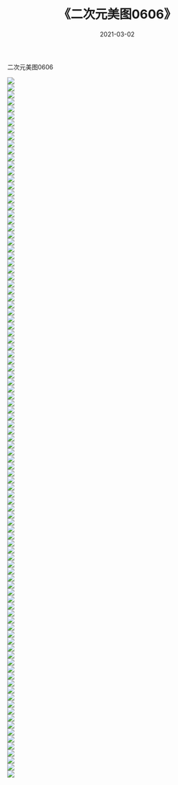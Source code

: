 ﻿---
layout: post
title:  《二次元美图0606》
date:   2021-03-02
img: http://imgx.orgx.ga/二次元/2021/二次元美图0606/000.jpg
categories: [美女, 清纯, 唯美]
---

二次元美图0606

 ![](http://imgx.orgx.ga/二次元/2021/二次元美图0606/001.png) <br>![](http://imgx.orgx.ga/二次元/2021/二次元美图0606/002.png) <br>![](http://imgx.orgx.ga/二次元/2021/二次元美图0606/003.png) <br>![](http://imgx.orgx.ga/二次元/2021/二次元美图0606/004.png) <br>![](http://imgx.orgx.ga/二次元/2021/二次元美图0606/005.png) <br>![](http://imgx.orgx.ga/二次元/2021/二次元美图0606/006.png) <br>![](http://imgx.orgx.ga/二次元/2021/二次元美图0606/007.png) <br>![](http://imgx.orgx.ga/二次元/2021/二次元美图0606/008.png) <br>![](http://imgx.orgx.ga/二次元/2021/二次元美图0606/009.png) <br>![](http://imgx.orgx.ga/二次元/2021/二次元美图0606/010.png) <br>![](http://imgx.orgx.ga/二次元/2021/二次元美图0606/011.png) <br>![](http://imgx.orgx.ga/二次元/2021/二次元美图0606/012.png) <br>![](http://imgx.orgx.ga/二次元/2021/二次元美图0606/013.png) <br>![](http://imgx.orgx.ga/二次元/2021/二次元美图0606/014.png) <br>![](http://imgx.orgx.ga/二次元/2021/二次元美图0606/015.png) <br>![](http://imgx.orgx.ga/二次元/2021/二次元美图0606/016.png) <br>![](http://imgx.orgx.ga/二次元/2021/二次元美图0606/017.png) <br>![](http://imgx.orgx.ga/二次元/2021/二次元美图0606/018.png) <br>![](http://imgx.orgx.ga/二次元/2021/二次元美图0606/019.png) <br>![](http://imgx.orgx.ga/二次元/2021/二次元美图0606/020.png) <br>![](http://imgx.orgx.ga/二次元/2021/二次元美图0606/021.png) <br>![](http://imgx.orgx.ga/二次元/2021/二次元美图0606/022.png) <br>![](http://imgx.orgx.ga/二次元/2021/二次元美图0606/023.png) <br>![](http://imgx.orgx.ga/二次元/2021/二次元美图0606/024.png) <br>![](http://imgx.orgx.ga/二次元/2021/二次元美图0606/025.png) <br>![](http://imgx.orgx.ga/二次元/2021/二次元美图0606/026.png) <br>![](http://imgx.orgx.ga/二次元/2021/二次元美图0606/027.png) <br>![](http://imgx.orgx.ga/二次元/2021/二次元美图0606/028.png) <br>![](http://imgx.orgx.ga/二次元/2021/二次元美图0606/029.png) <br>![](http://imgx.orgx.ga/二次元/2021/二次元美图0606/030.png) <br>![](http://imgx.orgx.ga/二次元/2021/二次元美图0606/031.png) <br>![](http://imgx.orgx.ga/二次元/2021/二次元美图0606/032.png) <br>![](http://imgx.orgx.ga/二次元/2021/二次元美图0606/033.png) <br>![](http://imgx.orgx.ga/二次元/2021/二次元美图0606/034.png) <br>![](http://imgx.orgx.ga/二次元/2021/二次元美图0606/035.png) <br>![](http://imgx.orgx.ga/二次元/2021/二次元美图0606/036.png) <br>![](http://imgx.orgx.ga/二次元/2021/二次元美图0606/037.png) <br>![](http://imgx.orgx.ga/二次元/2021/二次元美图0606/038.png) <br>![](http://imgx.orgx.ga/二次元/2021/二次元美图0606/039.png) <br>![](http://imgx.orgx.ga/二次元/2021/二次元美图0606/040.png) <br>![](http://imgx.orgx.ga/二次元/2021/二次元美图0606/041.png) <br>![](http://imgx.orgx.ga/二次元/2021/二次元美图0606/042.png) <br>![](http://imgx.orgx.ga/二次元/2021/二次元美图0606/043.png) <br>![](http://imgx.orgx.ga/二次元/2021/二次元美图0606/044.png) <br>![](http://imgx.orgx.ga/二次元/2021/二次元美图0606/045.png) <br>![](http://imgx.orgx.ga/二次元/2021/二次元美图0606/046.png) <br>![](http://imgx.orgx.ga/二次元/2021/二次元美图0606/047.png) <br>![](http://imgx.orgx.ga/二次元/2021/二次元美图0606/048.png) <br>![](http://imgx.orgx.ga/二次元/2021/二次元美图0606/049.png) <br>![](http://imgx.orgx.ga/二次元/2021/二次元美图0606/050.png) <br>![](http://imgx.orgx.ga/二次元/2021/二次元美图0606/051.png) <br>![](http://imgx.orgx.ga/二次元/2021/二次元美图0606/052.png) <br>![](http://imgx.orgx.ga/二次元/2021/二次元美图0606/053.png) <br>![](http://imgx.orgx.ga/二次元/2021/二次元美图0606/054.png) <br>![](http://imgx.orgx.ga/二次元/2021/二次元美图0606/055.png) <br>![](http://imgx.orgx.ga/二次元/2021/二次元美图0606/056.png) <br>![](http://imgx.orgx.ga/二次元/2021/二次元美图0606/057.png) <br>![](http://imgx.orgx.ga/二次元/2021/二次元美图0606/058.png) <br>![](http://imgx.orgx.ga/二次元/2021/二次元美图0606/059.png) <br>![](http://imgx.orgx.ga/二次元/2021/二次元美图0606/060.png) <br>![](http://imgx.orgx.ga/二次元/2021/二次元美图0606/061.png) <br>![](http://imgx.orgx.ga/二次元/2021/二次元美图0606/062.png) <br>![](http://imgx.orgx.ga/二次元/2021/二次元美图0606/063.png) <br>![](http://imgx.orgx.ga/二次元/2021/二次元美图0606/064.png) <br>![](http://imgx.orgx.ga/二次元/2021/二次元美图0606/065.png) <br>![](http://imgx.orgx.ga/二次元/2021/二次元美图0606/066.png) <br>![](http://imgx.orgx.ga/二次元/2021/二次元美图0606/067.png) <br>![](http://imgx.orgx.ga/二次元/2021/二次元美图0606/068.png) <br>![](http://imgx.orgx.ga/二次元/2021/二次元美图0606/069.png) <br>![](http://imgx.orgx.ga/二次元/2021/二次元美图0606/070.png) <br>![](http://imgx.orgx.ga/二次元/2021/二次元美图0606/071.png) <br>![](http://imgx.orgx.ga/二次元/2021/二次元美图0606/072.png) <br>![](http://imgx.orgx.ga/二次元/2021/二次元美图0606/073.png) <br>![](http://imgx.orgx.ga/二次元/2021/二次元美图0606/074.png) <br>![](http://imgx.orgx.ga/二次元/2021/二次元美图0606/075.png) <br>![](http://imgx.orgx.ga/二次元/2021/二次元美图0606/076.png) <br>![](http://imgx.orgx.ga/二次元/2021/二次元美图0606/077.png) <br>![](http://imgx.orgx.ga/二次元/2021/二次元美图0606/078.png) <br>![](http://imgx.orgx.ga/二次元/2021/二次元美图0606/079.png) <br>![](http://imgx.orgx.ga/二次元/2021/二次元美图0606/080.png) <br>![](http://imgx.orgx.ga/二次元/2021/二次元美图0606/081.png) <br>![](http://imgx.orgx.ga/二次元/2021/二次元美图0606/082.png) <br>![](http://imgx.orgx.ga/二次元/2021/二次元美图0606/083.png) <br>![](http://imgx.orgx.ga/二次元/2021/二次元美图0606/084.png) <br>![](http://imgx.orgx.ga/二次元/2021/二次元美图0606/085.png) <br>![](http://imgx.orgx.ga/二次元/2021/二次元美图0606/086.png) <br>![](http://imgx.orgx.ga/二次元/2021/二次元美图0606/087.png) <br>![](http://imgx.orgx.ga/二次元/2021/二次元美图0606/088.png) <br>![](http://imgx.orgx.ga/二次元/2021/二次元美图0606/089.png) <br>![](http://imgx.orgx.ga/二次元/2021/二次元美图0606/090.png) <br>![](http://imgx.orgx.ga/二次元/2021/二次元美图0606/091.png) <br>![](http://imgx.orgx.ga/二次元/2021/二次元美图0606/092.png) <br>![](http://imgx.orgx.ga/二次元/2021/二次元美图0606/093.png) <br>![](http://imgx.orgx.ga/二次元/2021/二次元美图0606/094.png) <br>![](http://imgx.orgx.ga/二次元/2021/二次元美图0606/095.png) <br>![](http://imgx.orgx.ga/二次元/2021/二次元美图0606/096.png) <br>![](http://imgx.orgx.ga/二次元/2021/二次元美图0606/097.png) <br>![](http://imgx.orgx.ga/二次元/2021/二次元美图0606/098.png) <br>![](http://imgx.orgx.ga/二次元/2021/二次元美图0606/099.png) <br>![](http://imgx.orgx.ga/二次元/2021/二次元美图0606/100.png) <br>